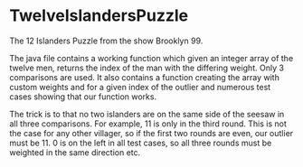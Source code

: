 # TwelveIslandersPuzzle
The 12 Islanders Puzzle from the show Brooklyn 99.

The java file contains a working function which given an integer array of the twelve men, 
returns the index of the man with the differing weight. 
Only 3 comparisons are used. It also contains a function creating the array with custom 
weights and for a given index of the outlier and numerous test cases showing that our function works.

The trick is to that no two islanders are on the same side of the seesaw in all three comparisons.
For example, 11 is only in the third round. This is not the case for any other villager, so if the first two
rounds are even, our outlier must be 11.
0 is on the left in all test cases, so all three rounds must be weighted in the same direction etc.
